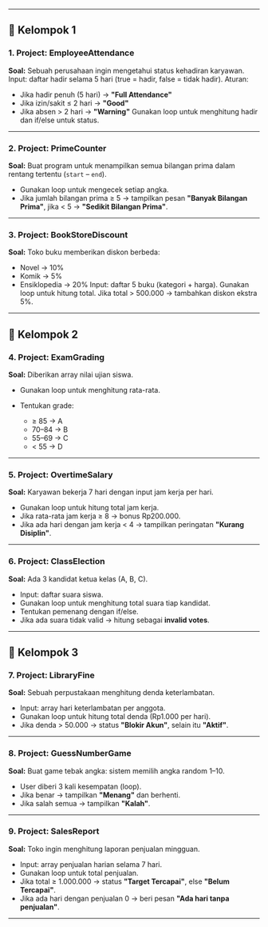 
---

## 🔹 Kelompok 1

### 1. **Project: EmployeeAttendance**

**Soal:**
Sebuah perusahaan ingin mengetahui status kehadiran karyawan.
Input: daftar hadir selama 5 hari (true = hadir, false = tidak hadir).
Aturan:

- Jika hadir penuh (5 hari) → **"Full Attendance"**
- Jika izin/sakit ≤ 2 hari → **"Good"**
- Jika absen > 2 hari → **"Warning"**
  Gunakan loop untuk menghitung hadir dan if/else untuk status.

---

### 2. **Project: PrimeCounter**

**Soal:**
Buat program untuk menampilkan semua bilangan prima dalam rentang tertentu (`start` – `end`).

- Gunakan loop untuk mengecek setiap angka.
- Jika jumlah bilangan prima ≥ 5 → tampilkan pesan **"Banyak Bilangan Prima"**, jika < 5 → **"Sedikit Bilangan Prima"**.

---

### 3. **Project: BookStoreDiscount**

**Soal:**
Toko buku memberikan diskon berbeda:

- Novel → 10%
- Komik → 5%
- Ensiklopedia → 20%
  Input: daftar 5 buku (kategori + harga).
  Gunakan loop untuk hitung total.
  Jika total > 500.000 → tambahkan diskon ekstra 5%.

---

## 🔹 Kelompok 2

### 4. **Project: ExamGrading**

**Soal:**
Diberikan array nilai ujian siswa.

- Gunakan loop untuk menghitung rata-rata.
- Tentukan grade:

  - ≥ 85 → A
  - 70–84 → B
  - 55–69 → C
  - < 55 → D

---

### 5. **Project: OvertimeSalary**

**Soal:**
Karyawan bekerja 7 hari dengan input jam kerja per hari.

- Gunakan loop untuk hitung total jam kerja.
- Jika rata-rata jam kerja ≥ 8 → bonus Rp200.000.
- Jika ada hari dengan jam kerja < 4 → tampilkan peringatan **"Kurang Disiplin"**.

---

### 6. **Project: ClassElection**

**Soal:**
Ada 3 kandidat ketua kelas (A, B, C).

- Input: daftar suara siswa.
- Gunakan loop untuk menghitung total suara tiap kandidat.
- Tentukan pemenang dengan if/else.
- Jika ada suara tidak valid → hitung sebagai **invalid votes**.

---

## 🔹 Kelompok 3

### 7. **Project: LibraryFine**

**Soal:**
Sebuah perpustakaan menghitung denda keterlambatan.

- Input: array hari keterlambatan per anggota.
- Gunakan loop untuk hitung total denda (Rp1.000 per hari).
- Jika denda > 50.000 → status **"Blokir Akun"**, selain itu **"Aktif"**.

---

### 8. **Project: GuessNumberGame**

**Soal:**
Buat game tebak angka: sistem memilih angka random 1–10.

- User diberi 3 kali kesempatan (loop).
- Jika benar → tampilkan **"Menang"** dan berhenti.
- Jika salah semua → tampilkan **"Kalah"**.

---

### 9. **Project: SalesReport**

**Soal:**
Toko ingin menghitung laporan penjualan mingguan.

- Input: array penjualan harian selama 7 hari.
- Gunakan loop untuk total penjualan.
- Jika total ≥ 1.000.000 → status **"Target Tercapai"**, else **"Belum Tercapai"**.
- Jika ada hari dengan penjualan 0 → beri pesan **"Ada hari tanpa penjualan"**.

---
